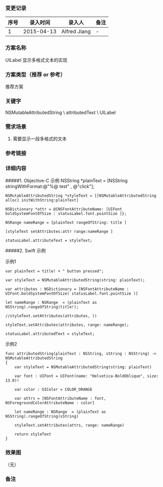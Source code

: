 ### 变更记录
| 序号 | 录入时间 | 录入人 | 备注 |
| -- | -- | -- | -- |
| 1 | 2015-04-13 | Alfred Jiang | - |

### 方案名称
UILabel 显示多格式文本的实现

### 方案类型（推荐 or 参考）
推荐方案

### 关键字
NSMutableAttributedString \ attributedText \ UILabel

### 需求场景
1. 需要显示一段多格式的文本

### 参考链接


### 详细内容

#####1. Objective-C 示例
    NSString *plainText = [NSString stringWithFormat:@"%@ test" , @"click"];

    NSMutableAttributedString *styleText = [[NSMutableAttributedString alloc] initWithString:plainText]

    NSDictionary *attr = @{NSFontAttributeName: [UIFont boldSystemFontOfSize : statusLabel.font.pointSize ]};

    NSRange nameRange = [plainText rangeOfString: title ]

    [styleText setAttributes:attr range:nameRange ]

    statusLabel.attributeText = styleText;

#####2. Swift 示例

示例1

    var plainText = title! + " button pressed";

    var styleText = NSMutableAttributedString(string: plainText);

    var attributes : NSDictionary = [NSFontAttributeName : UIFont.boldSystemFontOfSize( statusLabel.font.pointSize )]

    let nameRange : NSRange  = (plainText as NSString).rangeOfString(title!);

    //styleText.setAttributes(attributes, ))

    styleText.setAttributes(attributes, range: nameRange);

    statusLabel.attributedText = styleText;

示例2

    func attributedString(plainText : NSString, sString : NSString) -> NSMutableAttributedString
    {
        var styleText = NSMutableAttributedString(string: plainText)

        var font : UIFont = UIFont(name: "Helvetica-BoldOblique", size: 13.0)!

        var color : UIColor = COLOR_ORANGE

        var attrs = [NSFontAttributeName : font, NSForegroundColorAttributeName : color]

        let nameRange : NSRange  = (plainText as NSString).rangeOfString(sString)

        styleText.setAttributes(attrs, range: nameRange)

        return styleText
    }

### 效果图
（无）

### 备注
